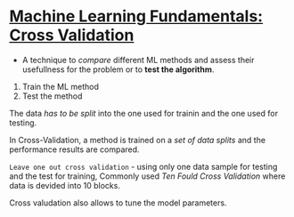 # [Machine Learning Fundamentals: Cross Validation](https://youtu.be/fSytzGwwBVw?si=tz9PSNmLz__-QEen)

- A technique to _compare_ different ML methods and assess their usefullness for the problem or to __test the algorithm__. 

1. Train the ML method
2. Test the method

The data _has to be split_ into the one used for trainin and the one used for testing.  

In Cross-Validation, a method is trained on a _set of data splits_ and the performance results are compared. 

`Leave one out cross validation` - using only one data sample for testing and the test for training, Commonly used _Ten Fould Cross Validation_ where data is devided into 10 blocks. 

Cross valudation also allows to tune the model parameters.  


